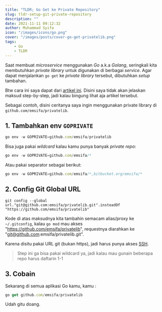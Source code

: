 ```yaml
---
title: "TLDR; Go Get ke Private Repository"
slug: tldr-setup-git-private-repository
description: ""
date: 2021-11-11 09:12:32
author: Muhammad Syifa
icon: "/images/icons/go.png"
cover: "/images/posts/cover-go-get-privatelib.png"
tags:
    - Go
    - TLDR
---
```


Saat membuat _microservice_ menggunakan _Go_ a.k.a _Golang_, seringkali kita membutuhkan _private library_ untuk digunakan di berbagai _service_. Agar dapat menjalankan `go get` ke _private library_ tersebut, dibutuhkan _setup_ tambahan.

Btw cara ini saya dapat dari [artikel ini](https://letscode.blog/2021/06/26/go-modules-and-private-git-repositories/).
Disini saya tidak akan jelaskan maksud step-by-step, jadi kalau bingung lihat aja artikel tersebut.

Sebagai contoh, disini ceritanya saya ingin menggunakan private library di `github.com/emsifa/privatelib`.

## 1. Tambahkan env `GOPRIVATE`

```js
go env -w GOPRIVATE=github.com/emsifa/privatelib
```

Bisa juga pakai _wildcard_ kalau kamu punya banyak _private repo_:

```js
go env -w GOPRIVATE=github.com/emsifa/*
```

Atau pakai separator sebagai berikut:

```js
go env -w GOPRIVATE=github.com/emsifa/*,bitbucket.org/emsifa/*
```

## 2. Config Git Global URL

```
git config --global url."git@github.com:emsifa/privatelib.git".insteadOf "https://github.com/emsifa/privatelib"
```

Kode di atas maksudnya kita tambahin semacam alias/proxy ke `~/.gitconfig`, kalau `go mod` mau akses "https://github.com/emsifa/privatelib", requestnya diarahkan ke "git@github.com:emsifa/privatelib.git".

Karena disitu pakai URL git (bukan https), jadi harus punya akses [SSH](https://docs.github.com/en/authentication/connecting-to-github-with-ssh/generating-a-new-ssh-key-and-adding-it-to-the-ssh-agent).

> Step ini ga bisa pakai wildcard ya, jadi kalau mau gunain beberapa repo harus daftarin 1-1

## 3. Cobain

Sekarang di semua aplikasi Go kamu, kamu :

```js
go get github.com/emsifa/privatelib
```

Udah gitu doang.

